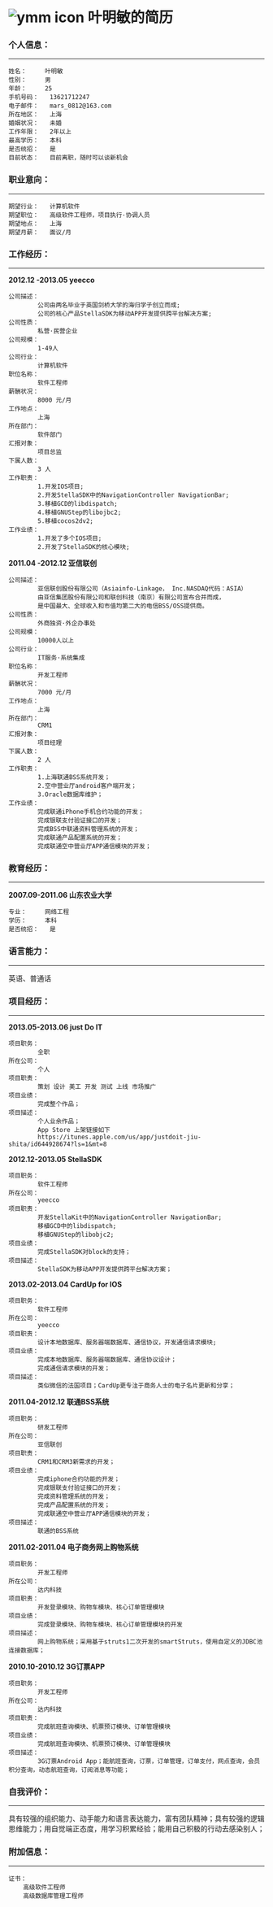 ![ymm icon](http://img1.ph.126.net/bXrnmqLy26ZV9sGGPZonlg==/3893080402985118607.jpg)	叶明敏的简历
==============================================================================================



### 个人信息：

---

    姓名：     叶明敏
    性别：     男
    年龄：     25
    手机号码：   13621712247
    电子邮件：   mars_0812@163.com
    所在地区：   上海
    婚姻状况：   未婚
    工作年限：   2年以上
    最高学历：   本科
    是否统招：   是
    目前状态：   目前离职，随时可以谈新机会


### 职业意向：

---

    期望行业：   计算机软件
    期望职位：   高级软件工程师，项目执行·协调人员
    期望地点：   上海
    期望月薪：   面议/月


### 工作经历：

---

**2012.12 -2013.05    yeecco**

    公司描述：
            公司由两名毕业于英国剑桥大学的海归学子创立而成;
            公司的核心产品StellaSDK为移动APP开发提供跨平台解决方案;
    公司性质：
            私营·民营企业
    公司规模：
            1-49人
    公司行业：
            计算机软件
    职位名称：
            软件工程师
    薪酬状况：
            8000 元/月
    工作地点：
            上海
    所在部门：
            软件部门
    汇报对象：
            项目总监
    下属人数：
            3 人
    工作职责：   
            1.开发IOS项目;
            2.开发StellaSDK中的NavigationController NavigationBar;
            3.移植GCD的libdispatch;
            4.移植GNUStep的libojbc2;
            5.移植cocos2dv2;
    工作业绩：   
            1.开发了多个IOS项目;
            2.开发了StellaSDK的核心模块;

**2011.04 -2012.12  亚信联创**

    公司描述：
            亚信联创股份有限公司（Asiainfo-Linkage， Inc.NASDAQ代码：ASIA）
            由亚信集团股份有限公司和联创科技（南京）有限公司宣布合并而成，
            是中国最大、全球收入和市值均第二大的电信BSS/OSS提供商。
    公司性质：
            外商独资·外企办事处
    公司规模：
            10000人以上
    公司行业：
            IT服务·系统集成
    职位名称：
            开发工程师
    薪酬状况：
            7000 元/月
    工作地点：
            上海
    所在部门：
            CRM1
    汇报对象：
            项目经理
    下属人数：
            2 人
    工作职责：
            1.上海联通BSS系统开发；
            2.空中营业厅android客户端开发；
            3.Oracle数据库维护；
    工作业绩：
            完成联通iPhone手机合约功能的开发；
            完成银联支付验证接口的开发；
            完成BSS中联通资料管理系统的开发；
            完成联通产品配置系统的开发；
            完成联通空中营业厅APP通信模块的开发；


### 教育经历：

---

**2007.09-2011.06   山东农业大学**

    专业：     网络工程
    学历：     本科     
    是否统招：   是


### 语言能力：

---

英语、普通话


### 项目经历：

---

**2013.05-2013.06   just Do IT**

    项目职务：
            全职
    所在公司：
            个人
    项目职责：
            策划 设计 美工 开发 测试 上线 市场推广
    项目业绩：
            完成整个作品；
    项目描述：
            个人业余作品；
            App Store 上架链接如下
            https://itunes.apple.com/us/app/justdoit-jiu-shita/id644928674?ls=1&mt=8

**2012.12-2013.05   StellaSDK**

    项目职务：
            软件工程师
    所在公司：
            yeecco
    项目职责：
            开发StellaKit中的NavigationController NavigationBar;
            移植GCD中的libdispatch;
            移植GNUStep的libobjc2;
    项目业绩：
            完成StellaSDK对block的支持；
    项目描述：
            StellaSDK为移动APP开发提供跨平台解决方案；

**2013.02-2013.04   CardUp for IOS**

    项目职务：
            软件工程师
    所在公司：
            yeecco
    项目职责：
            设计本地数据库、服务器端数据库、通信协议，开发通信请求模块;
    项目业绩：
            完成本地数据库、服务器端数据库、通信协议设计；
            完成通信请求模块的开发；
    项目描述：
            类似微信的法国项目；CardUp更专注于商务人士的电子名片更新和分享；

**2011.04-2012.12   联通BSS系统**

    项目职务：
            研发工程师
    所在公司：
            亚信联创
    项目职责：
            CRM1和CRM3新需求的开发；
    项目业绩：
            完成iphone合约功能的开发；
            完成银联支付验证接口的开发；
            完成资料管理系统的开发；
            完成产品配置系统的开发；
            完成联通空中营业厅APP通信模块的开发；
    项目描述：
            联通的BSS系统

**2011.02-2011.04   电子商务网上购物系统**

    项目职务：
            开发工程师
    所在公司：
            达内科技
    项目职责：
            开发登录模块、购物车模块、核心订单管理模块
    项目业绩：
            完成登录模块、购物车模块、核心订单管理模块的开发
    项目描述：
            网上购物系统；采用基于struts1二次开发的smartStruts，使用自定义的JDBC池连接数据库；

**2010.10-2010.12   3G订票APP**

    项目职务：
            开发工程师
    所在公司：
            达内科技
    项目职责：
            完成航班查询模块、机票预订模块、订单管理模块
    项目业绩：
            完成航班查询模块、机票预订模块、订单管理模块
    项目描述：
            3G订票Android App；能航班查询，订票，订单管理，订单支付，网点查询，会员积分查询，动态航班查询，订阅消息等功能；


### 自我评价：

---

具有较强的组织能力、动手能力和语言表达能力，富有团队精神；具有较强的逻辑思维能力；用自觉端正态度，用学习积累经验；能用自己积极的行动去感染别人；


### 附加信息：

---

    证书：
        高级软件工程师
        高级数据库管理工程师




